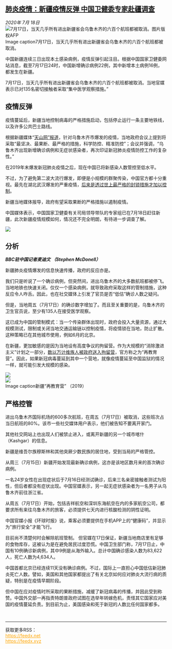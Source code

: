 <!--1595136758000-->
[肺炎疫情：新疆疫情反弹 中国卫健委专家赴疆调查](http://www.bbc.com/zhongwen/simp/chinese-news-53455212)
------

<div><i>2020年 7月 18日</i></div><div><div class="story-body__inner" property="articleBody"><div class="media-landscape has-caption full-width lead"><span class="image-and-copyright-container"><img class="js-image-replace" alt="7月17日，当天几乎所有进出新疆省会乌鲁木齐的六百个航班都被取消。" src="https://images.weserv.nl/?url=ichef.bbci.co.uk/news/640/cpsprodpb/A83B/production/_113476034_c969dc31-6282-4ca2-9783-b50239295959.jpg"><span class="off-screen">图片版权</span><span class="story-image-copyright">AFP</span></span><figcaption class="media-caption"><span class="off-screen">Image caption</span><span class="media-caption__text">7月17日，当天几乎所有进出新疆省会乌鲁木齐的六百个航班都被取消。</span></figcaption></div><p class="story-body__introduction">中国新疆连续三日出现本土感染病例，疫情反弹引起注目。根据中国国家卫健委网站消息，截至7月17日24时，中国新增确诊病例22例，其中新增本土病例16例，都发生在新疆。</p><div id="bbccom_mpu_3" class="bbccom_slot mpu-ad" aria-hidden="true"><div class="bbccom_advert"></div></div><p>7月17日，当天几乎所有进出新疆省会乌鲁木齐的六百个航班都被取消。当地官媒表示已对135名密切接触者采取“集中医学观察措施。”</p><h2 class="story-body__crosshead">疫情反弹</h2><p>疫情蔓延后，新疆当地控制病毒的严格措施启动，包括停止运行一条主要地铁线，以及许多公共巴士路线。</p><div id="bbccom_mpu_1_2" class="bbccom_slot mpu-ad" aria-hidden="true"><div class="bbccom_advert"></div></div><p>根据新疆媒体“<a href="https://weibo.com/cb8801111?nick=%E5%A4%A9%E5%B1%B1%E7%BD%91&amp;is_all=1#_loginLayer_1595047791591" class="story-body__link-external">天山网”报道</a>，针对乌鲁木齐市爆发的疫情，当地政府会议上提到将采取“最坚决、最果断、最严格的措施，科学防控、精准防控”；会议并强调，“乌鲁木齐出现新增确诊病例和无症状感染者，再次印证新冠肺炎疫情防控工作的复杂性。”</p><p>在2019年末爆发新冠肺炎疫情之后，现在中国已将新感染人数管控至低水平。</p><p>不过，为了避免第二波大流行爆发，即便是小规模的群聚传染，中国官方都十分重视。最先在湖北武汉爆发的严重疫情，<a href="https://www.bbc.com/zhongwen/simp/science-52215002" class="story-body__link">后来是透过世上最严格的封锁措施才加以控制</a>。</p><p>新疆当地媒体报导，政府有望采取果断的严格措施以遏制疫情。</p><p>中国媒体表示，中国国家卫健委有关司局领导带队的专家组已在7月18日赶往新疆，此次新疆疫情规模如何，情况还不完全明朗，有待进一步调查了解。</p><div class="media-landscape no-caption full-width"><span class="image-and-copyright-container"><img src="https://images.weserv.nl/?url=ichef.bbci.co.uk/news/640/cpsprodpb/1226D/production/_105894347_grey_line-nc.png"><br></span></div><h2 class="story-body__crosshead">分析</h2><p><strong><i>BBC驻中国记者麦迪文 </i></strong><strong><i>（</i></strong><strong><i>Stephen McDonell</i></strong><strong><i>）</i></strong></p><p>新疆肺炎疫情爆发的信息快速传播，政府的反应亦是。</p><p>我们只是听说了一个确诊病例，但突然间，进出乌鲁木齐的大多数航班都被停飞。当地地铁也快速关闭。仅仅一个感染病例，就导致政府采取这样的管制措施，这种反应令人咋舌。因此，也在社交媒体上引发了官员是否“低估”确诊人数之疑问。</p><p>但是，当地周五（7月17日）的确诊数字增加了。而且至关重要的是，乌鲁木齐的卫生官员说，至少有135人在接受医学观察。</p><p>这已成为中国的管制模式：当一个传染群体出现时，政府会投入大量资源，通过大规模测试，限制或关闭当地交通运输链以控制疫情，将疫情锁在当地，防止扩散。这种策略已在其他城市使用，例如6月的北京。</p><p>在新疆，更加敏感的是因为当地设有高度争议的拘留营。作为大规模的“消除激进主义”计划之一部分，<a href="https://www.bbc.com/zhongwen/simp/chinese-news-50542613" class="story-body__link">数以万计维族人被政府送入拘留营</a>，官方称之为“再教育营”。因此，如果新冠病毒蔓延到其中一个营地，就像疫情蔓延至中国监狱的情况一样，就可能引发大规模的感染。</p><div class="media-landscape no-caption full-width"><span class="image-and-copyright-container"><img src="https://images.weserv.nl/?url=ichef.bbci.co.uk/news/640/cpsprodpb/1226D/production/_105894347_grey_line-nc.png"><br></span></div><div class="media-landscape has-caption full-width"><span class="image-and-copyright-container"><img src="https://images.weserv.nl/?url=ichef.bbci.co.uk/news/640/cpsprodpb/13DF4/production/_107469318_dsc05654.jpg"><br></span><figcaption class="media-caption"><span class="off-screen">Image caption</span><span class="media-caption__text">新疆“再教育营” （2019）</span></figcaption></div><h2 class="story-body__crosshead">严格控管</h2><p>进出乌鲁木齐国际机场的600多次航班，在周五（7月17日）被取消，这些班次占当日航班的80%。该市一些社交媒体用户表示，他们被告知不要离开家门。</p><p>其他社交网站上也出现人们被禁止进入，或离开新疆的另一个城市喀什（Kashgar）的信息。</p><p>新疆是维吾尔族穆斯林和其他突厥少数民族的居住地，受到当局的严格管控。</p><p>从周三（7月15日）新疆开始发现最新确诊病例，这亦是该地区数月来的首次确诊病例。</p><p>一名24岁女性在出现症状后于7月16日经测试确诊，后来三名亲密接触者测试为阳性，但后者都没有症状出现。中国官媒表示，另一起无症状感染者为一名男子从乌鲁木齐前往浙江省。</p><p>从周五（7月17日）开始，包括吉祥航空和深圳东海航空在内的多家航空公司，都要求所有来往乌鲁木齐的旅客，必须提供七天内进行核酸检测的阴性证明。</p><p>中国官媒小报《环球时报》说，乘客必须要提供在手机APP上的“健康码”，并显示为"旅行安全"才能飞行。</p><p>目前尚不清楚何时会解除航班管制。 但官媒在17日保证，新疆当地商店里有足够的食物库存，这被认为是在避免居民过度恐慌。中国卫生部门称，7月17日止，中国有10例确诊新病例，其中9例是从海外输入。总计中国确诊感染人数为83,622人，死亡人数为4,634人。 </p><p>中国首都北京已经连续11天没有确诊病例。不过，国际上一直担心中国低估新冠肺炎死亡人数。譬如，美国和其他国家都提出了有关北京如何应对肺炎大流行病的质疑，特别是在疫情早期阶段。</p><p>但中国在应对疫情时所采取的果断措施，减缓了新冠病毒的传播，并因此受到称赞。中国外交部一再指责特朗普政府试图在选举年转嫁危机，责怪其它国家应对美国的疫情蔓延负责。到目前为止，美国感染和死于新冠的人数比任何国家都多。</p></div></div><br><hr><div>获取更多RSS：<br><a href="https://feedx.net" style="color:orange" target="_blank">https://feedx.net</a> <br><a href="https://feedx.xyz" style="color:orange" target="_blank">https://feedx.xyz</a><br></div>
